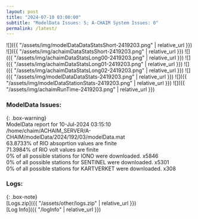 ```yaml
---
layout: post
title: "2024-07-10 03:00:00"
subtitle: "ModelData Issues: 5; A-CHAIM System Issues: 0"
permalink: /latest/
---
```


![]({{ "/assets/img/modelDataDataStatsShort-2419203.png" | relative_url }})
![]({{ "/assets/img/achaimDataStatsShort-2419203.png" | relative_url }})
![]({{ "/assets/img/achaimDataStatsLong00-2419203.png" | relative_url }})
![]({{ "/assets/img/achaimDataStatsLong01-2419203.png" | relative_url }})
![]({{ "/assets/img/achaimDataStatsLong02-2419203.png" | relative_url }})
![]({{ "/assets/img/modelDataDataStats-2419203.png" | relative_url }})
![]({{ "/assets/img/modelDataStationStats-2419203.png" | relative_url }})
![]({{ "/assets/img/achaimRunTime-2419203.png" | relative_url }})


### ModelData Issues:  
  
{: .box-warning}  
 ModelData report for 10-Jul-2024 03:15:10   
 /home/chaim/ACHAIM_SERVER/A-CHAIM/modelData/2024/192/03/modelData.mat   
 63.8733% of RIO absoprtion values are finite   
 71.3984% of RIO volt values are finite   
 0% of all possible stations for IONO were downloaded. x5846   
 0% of all possible stations for SENTINEL were downloaded. x5301   
 0% of all possible stations for KARTVERKET were downloaded. x308   
  


### Logs:  
  
{: .box-note}  
[Logs.zip]({{ "/assets/other/logs.zip" | relative_url }})  
[Log Info]({{ "/logInfo" | relative_url }})  
